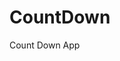 # CountDown
 Count Down App
          
                            
                                                                                                                                                        
                                                                                                          
                                                                                                           
                                                                                                   
                                                                                            
                                                               
                                        
                                    
           
         
          
